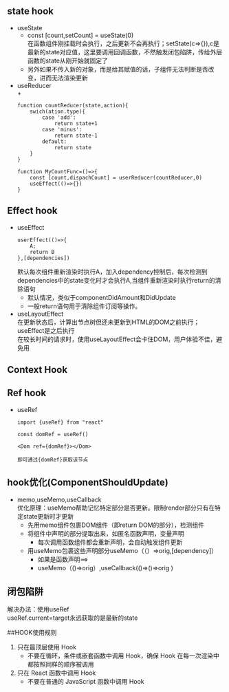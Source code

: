 ## state hook  
+ useState  
    + const [count,setCount] = useState(0)  
    在函数组件刚挂载时会执行，之后更新不会再执行；setState(c=>{}),c是最新的state对应值，这里要调用回调函数，不然触发闭包陷阱，传给外层函数的state从刚开始就固定了  
    + 另外如果不传入新的对象，而是给其赋值的话，子组件无法判断是否改变，进而无法渲染更新  
+ useReducer  
    + 
    ```
    function countReducer(state,action){
        swich(ation.type){
            case 'add':
                return state+1
            case 'minus':
                return state-1
            default:
                return state
        }
    }
    
    function MyCountFunc=()=>{
        const [count,dispachCount] = userReducer(countReducer,0)
        useEffect(()=>{})
    }
    ```  
## Effect hook  
+ useEffect  
    ```    
    userEffect(()=>{
        A;
        return B
    },[dependencies])
    ```
    默认每次组件重新渲染时执行A，加入dependency控制后，每次检测到dependencies中的state变化时才会执行A,当组件重新渲染时执行return的清除语句
    + 默认情况，类似于componentDidAmount和DidUpdate  
    + 一般return语句用于清除组件订阅等操作。  
+ useLayoutEffect  
    在更新状态后，计算出节点树但还未更新到HTML的DOM之前执行；useEffect是之后执行  
    在较长时间的请求时，使用useLayoutEffect会卡住DOM，用户体验不佳，避免用  
## Context Hook  
## Ref hook  
+ useRef
    ```
    import {useRef} from "react" 
    
    const domRef = useRef()
    
    <Dom ref={domRef}></Dom>
    
    即可通过{domRef}获取该节点
    ```  
## hook优化(ComponentShouldUpdate)  
+ memo,useMemo,useCallback  
优化原理：useMemo帮助记忆特定部分是否更新。限制render部分只有在特定state更新时才更新
    + 先用memo组件包裹DOM组件（即return DOM的部分），检测组件  
    + 将组件中声明的部分提取出来，如匿名函数声明，变量声明  
       + 每次调用函数组件都会重新声明，会自动触发组件更新    
    + 用useMemo包裹这些声明部分useMemo（（）=>orig,[dependency]）  
       + 如果是函数声明==>   
       + useMemo（()=>orig）,useCallback(()=>()=>orig )  
## 闭包陷阱  
解决办法：使用useRef  
useRef.current=target永远获取的是最新的state  

##HOOK使用规则  
1. 只在最顶层使用 Hook  
    + 不要在循环，条件或嵌套函数中调用 Hook，确保 Hook 在每一次渲染中都按照同样的顺序被调用
2. 只在 React 函数中调用 Hook  
    + 不要在普通的 JavaScript 函数中调用 Hook

